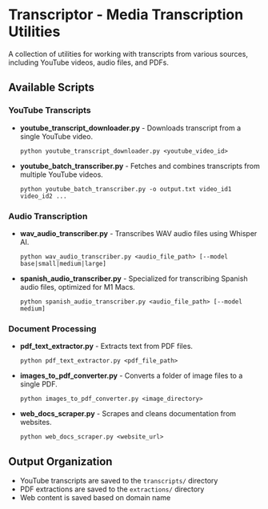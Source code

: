 # Transcriptor - Media Transcription Utilities

A collection of utilities for working with transcripts from various sources, including YouTube videos, audio files, and PDFs.

## Available Scripts

### YouTube Transcripts

- **youtube_transcript_downloader.py** - Downloads transcript from a single YouTube video.
  ```
  python youtube_transcript_downloader.py <youtube_video_id>
  ```

- **youtube_batch_transcriber.py** - Fetches and combines transcripts from multiple YouTube videos.
  ```
  python youtube_batch_transcriber.py -o output.txt video_id1 video_id2 ...
  ```

### Audio Transcription

- **wav_audio_transcriber.py** - Transcribes WAV audio files using Whisper AI.
  ```
  python wav_audio_transcriber.py <audio_file_path> [--model base|small|medium|large]
  ```

- **spanish_audio_transcriber.py** - Specialized for transcribing Spanish audio files, optimized for M1 Macs.
  ```
  python spanish_audio_transcriber.py <audio_file_path> [--model medium]
  ```

### Document Processing

- **pdf_text_extractor.py** - Extracts text from PDF files.
  ```
  python pdf_text_extractor.py <pdf_file_path>
  ```

- **images_to_pdf_converter.py** - Converts a folder of image files to a single PDF.
  ```
  python images_to_pdf_converter.py <image_directory>
  ```

- **web_docs_scraper.py** - Scrapes and cleans documentation from websites.
  ```
  python web_docs_scraper.py <website_url>
  ```

## Output Organization

- YouTube transcripts are saved to the `transcripts/` directory
- PDF extractions are saved to the `extractions/` directory
- Web content is saved based on domain name 